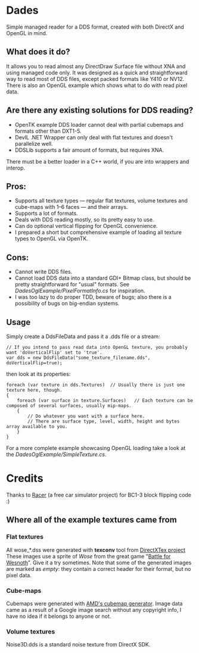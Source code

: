 # Dades #

Simple managed reader for a DDS format, created with both DirectX and OpenGL in mind.


## What does it do? ##

It allows you to read almost any DirectDraw Surface file without XNA and using managed code only.
It was designed as a quick and straightforward way to read most of DDS files, except packed formats like Y410 or NV12.
There is also an OpenGL example which shows what to do with read pixel data.


## Are there any existing solutions for DDS reading? ##

- OpenTK example DDS loader cannot deal with partial cubemaps and formats other than DXT1-5.
- DevIL .NET Wrapper can only deal with flat textures and doesn't parallelize well.
- DDSLib supports a fair amount of formats, but requires XNA.

There must be a better loader in a C++ world, if you are into wrappers and interop.

## Pros: ##

- Supports all texture types — regular flat textures, volume textures and cube-maps with 1–6 faces — and their arrays.
- Supports a lot of formats.
- Deals with DDS reading mostly, so its pretty easy to use.
- Can do optional vertical flipping for OpenGL convenience.
- I prepared a short but comprehensive example of loading all texture types to OpenGL via OpenTK.


## Cons: ##

- Cannot write DDS files.
- Cannot load DDS data into a standard GDI+ Bitmap class, but should be pretty straightforward for "usual" formats. See *DadesOglExample/PixelFormatInfo.cs* for inspiration.
- I was too lazy to do proper TDD, beware of bugs; also there is a possibility of bugs on big-endian systems.


## Usage ##

Simply create a DdsFileData and pass it a .dds file or a stream:

    // If you intend to pass read data into OpenGL texture, you probably want 'doVerticalFlip' set to 'true'.
    var dds = new DdsFileData("some_texture_filename.dds", doVerticalFlip=true);

then look at its properties:

    foreach (var texture in dds.Textures)  // Usually there is just one texture here, though.
    {
        foreach (var surface in texture.Surfaces)   // Each texture can be composed of several surfaces, usually mip-maps.
        {
            // Do whatever you want with a surface here.
            // There are surface type, level, width, height and bytes array available to you.
        }
    }

For a more complete example showcasing OpenGL loading take a look at the *DadesOglExample/SimpleTexture.cs*.


# Credits #

Thanks to [Racer](http://www.racer.nl/tech/dds.htm) (a free car simulator project) for BC1-3 block flipping code :)

## Where all of the example textures came from ##

### Flat textures ###

All wose_*.dss were generated with **texconv** tool from [DirectXTex project](http://directxtex.codeplex.com/)
These images use a sprite of *Wose* from the great game "[Battle for Wesnoth](http://http://wesnoth.org/)". Give it a try sometimes.
Note that some of the generated images are marked as *empty*: they contain a correct header for their format, but no pixel data.

### Cube-maps ###

Cubemaps were generated with [AMD's cubemap generator](http://code.google.com/p/cubemapgen/).
Image data came as a result of a Google image search without any copyright info, I have no idea if it belongs to anyone or not.

### Volume textures ###

Noise3D.dds is a standard noise texture from DirectX SDK.